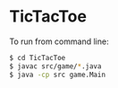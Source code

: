 # TicTacToe
To run from command line:
```bash
$ cd TicTacToe
$ javac src/game/*.java
$ java -cp src game.Main
```
